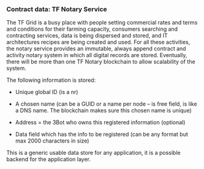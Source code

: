 ### Contract data: TF Notary Service

The TF Grid is a busy place with people setting commercial rates and terms and conditions for their farming capacity, consumers searching and contracting services, data is being dispersed and stored, and IT architectures recipes are being created and used. For all these activities, the notary service provides an immutable, always append contract and activity notary system in which all digital records are stored. Eventually, there will be more than one TF Notary blockchain to allow scalability of the system.

The following information is stored:

* Unique global ID (is a nr)

* A chosen name (can be a GUID or a name per node – is free field, is like a DNS name. The blockchain makes sure this chosen name is unique)

* Address  = the 3Bot who owns this registered information (optional)

* Data field which has the info to be registered (can be any format but max 2000 characters in size)

This is a generic usable data store for any application, it is a possible backend for the application layer.
